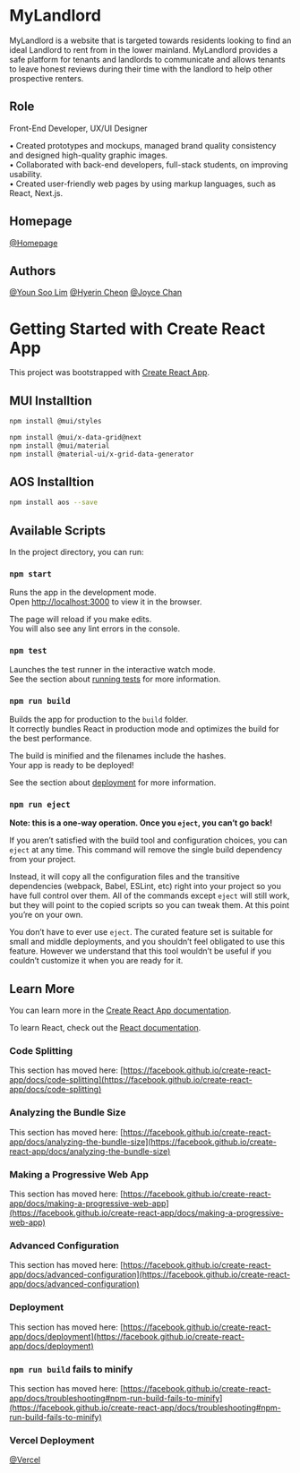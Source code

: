 # MyLandlord

MyLandlord is a website that is targeted towards residents looking to find an ideal Landlord to rent from in the lower mainland. MyLandlord provides a safe platform for tenants and landlords to communicate and allows tenants to leave honest reviews during their time with the landlord to help other prospective renters.


## Role

Front-End Developer, UX/UI Designer

• Created prototypes and mockups, managed brand quality consistency and designed high-quality graphic images.<br>
• Collaborated with back-end developers, full-stack students, on improving usability.<br>
• Created user-friendly web pages by using markup languages, such as React, Next.js.


## Homepage
[@Homepage](https://mylandlord-front-end.vercel.app)


## Authors

[@Youn Soo Lim](https://www.linkedin.com/in/younsoo-lim)
[@Hyerin Cheon](https://www.linkedin.com/in/hyerin-cheon/)
[@Joyce Chan](https://www.linkedin.com/in/joyce-chan2021/)



# Getting Started with Create React App

This project was bootstrapped with [Create React App](https://github.com/facebook/create-react-app).


## MUI Installtion

```bash
npm install @mui/styles

npm install @mui/x-data-grid@next
npm install @mui/material
npm install @material-ui/x-grid-data-generator

```

## AOS Installtion

```bash
npm install aos --save
```

## Available Scripts

In the project directory, you can run:

### `npm start`

Runs the app in the development mode.\
Open [http://localhost:3000](http://localhost:3000) to view it in the browser.

The page will reload if you make edits.\
You will also see any lint errors in the console.

### `npm test`

Launches the test runner in the interactive watch mode.\
See the section about [running tests](https://facebook.github.io/create-react-app/docs/running-tests) for more information.

### `npm run build`

Builds the app for production to the `build` folder.\
It correctly bundles React in production mode and optimizes the build for the best performance.

The build is minified and the filenames include the hashes.\
Your app is ready to be deployed!

See the section about [deployment](https://facebook.github.io/create-react-app/docs/deployment) for more information.

### `npm run eject`

**Note: this is a one-way operation. Once you `eject`, you can’t go back!**

If you aren’t satisfied with the build tool and configuration choices, you can `eject` at any time. This command will remove the single build dependency from your project.

Instead, it will copy all the configuration files and the transitive dependencies (webpack, Babel, ESLint, etc) right into your project so you have full control over them. All of the commands except `eject` will still work, but they will point to the copied scripts so you can tweak them. At this point you’re on your own.

You don’t have to ever use `eject`. The curated feature set is suitable for small and middle deployments, and you shouldn’t feel obligated to use this feature. However we understand that this tool wouldn’t be useful if you couldn’t customize it when you are ready for it.

## Learn More

You can learn more in the [Create React App documentation](https://facebook.github.io/create-react-app/docs/getting-started).

To learn React, check out the [React documentation](https://reactjs.org/).

### Code Splitting

This section has moved here: [https://facebook.github.io/create-react-app/docs/code-splitting](https://facebook.github.io/create-react-app/docs/code-splitting)

### Analyzing the Bundle Size

This section has moved here: [https://facebook.github.io/create-react-app/docs/analyzing-the-bundle-size](https://facebook.github.io/create-react-app/docs/analyzing-the-bundle-size)

### Making a Progressive Web App

This section has moved here: [https://facebook.github.io/create-react-app/docs/making-a-progressive-web-app](https://facebook.github.io/create-react-app/docs/making-a-progressive-web-app)

### Advanced Configuration

This section has moved here: [https://facebook.github.io/create-react-app/docs/advanced-configuration](https://facebook.github.io/create-react-app/docs/advanced-configuration)

### Deployment

This section has moved here: [https://facebook.github.io/create-react-app/docs/deployment](https://facebook.github.io/create-react-app/docs/deployment)

### `npm run build` fails to minify

This section has moved here: [https://facebook.github.io/create-react-app/docs/troubleshooting#npm-run-build-fails-to-minify](https://facebook.github.io/create-react-app/docs/troubleshooting#npm-run-build-fails-to-minify)

### Vercel Deployment

[@Vercel](https://mylandlord-front-end.vercel.app/)